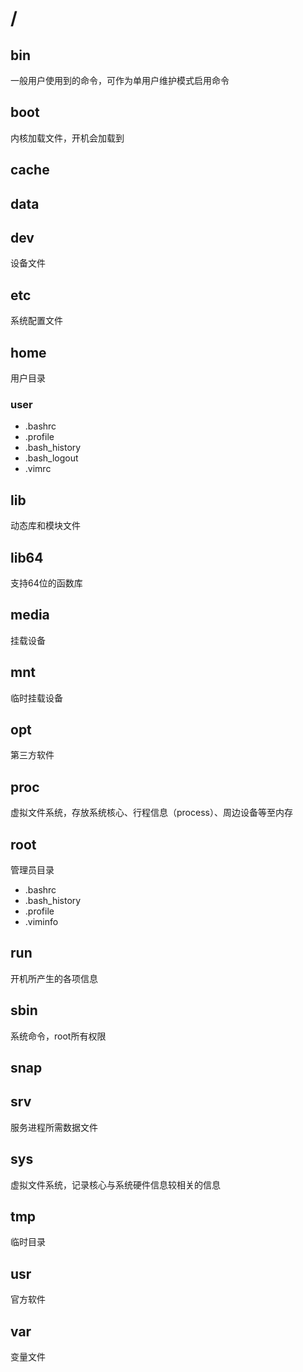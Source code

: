 <!--more-->

# /
## bin
一般用户使用到的命令，可作为单用户维护模式启用命令
## boot
内核加载文件，开机会加载到
## cache
## data
## dev
设备文件
## etc
系统配置文件
## home
用户目录
### user
* .bashrc
* .profile
* .bash_history
* .bash_logout
* .vimrc
## lib
动态库和模块文件
## lib64
支持64位的函数库
## media
挂载设备
## mnt 
临时挂载设备
## opt
第三方软件
## proc
虚拟文件系统，存放系统核心、行程信息（process）、周边设备等至内存
## root 
管理员目录
* .bashrc
* .bash_history
* .profile
* .viminfo
## run
开机所产生的各项信息
## sbin
系统命令，root所有权限
## snap
## srv
服务进程所需数据文件
## sys
虚拟文件系统，记录核心与系统硬件信息较相关的信息
## tmp
临时目录
## usr
官方软件
## var
变量文件
